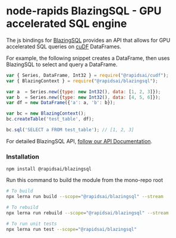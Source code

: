 # node-rapids BlazingSQL - GPU accelerated SQL engine

The js bindings for [BlazingSQL](https://github.com/BlazingDB/blazingsql) provides an API that allows for GPU accelerated SQL queries on [cuDF](https://github.com/rapidsai/cudf) DataFrames.

For example, the following snippet creates a DataFrame, then uses BlazingSQL to select and query a DataFrame.

```javascript
var { Series, DataFrame, Int32 } = require("@rapidsai/cudf");
var { BlazingContext } = require("@rapidsai/blazingsql");

var a  = Series.new({type: new Int32(), data: [1, 2, 3]});
var b  = Series.new({type: new Int32(), data: [4, 5, 6]});
var df = new DataFrame({'a': a, 'b': b});

var bc = new BlazingContext();
bc.createTable('test_table', df);

bc.sql('SELECT a FROM test_table'); // [1, 2, 3]
```

For detailed BlazingSQL API, [follow our API Documentation](https://rapidsai.github.io/node-rapids/modules/blazingsql_src.html).

### Installation

`npm install @rapidsai/blazingsql`

Run this command to build the module from the mono-repo root

```bash
# To build
npx lerna run build --scope="@rapidsai/blazingsql" --stream

# To rebuild
npx lerna run rebuild --scope="@rapidsai/blazingsql" --stream

# To run unit tests
npx lerna run test --scope="@rapidsai/blazingsql"
```

